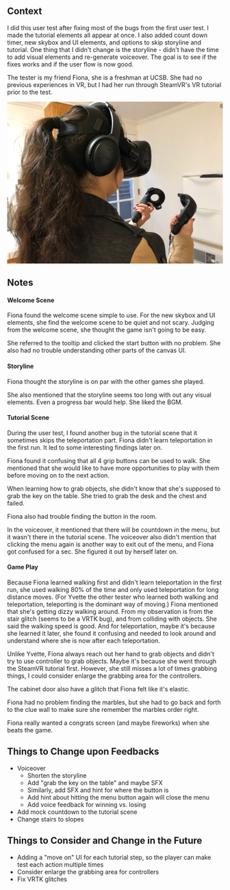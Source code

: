 ## Context

I did this user test after fixing most of the bugs from the first user test. I made the tutorial elements all appear at once. I also added count down timer, new skybox and UI elements, and options to skip storyline and tutorial. One thing that I didn't change is the storyline - didn't have the time to add visual elements and re-generate voiceover. The goal is to see if the fixes works and if the user flow is now good.

The tester is my friend Fiona, she is a freshman at UCSB. She had no previous experiences in VR, but I had her run through SteamVR's VR tutorial prior to the test.

![](02.JPG)

## Notes

#### Welcome Scene

Fiona found the welcome scene simple to use. For the new skybox and UI elements, she find the welcome scene to be quiet and not scary. Judging from the welcome scene, she thought the game isn't going to be easy. 

She referred to the tooltip and clicked the start button with no problem. She also had no trouble understanding other parts of the canvas UI.

#### Storyline

Fiona thought the storyline is on par with the other games she played. 

She also mentioned that the storyline seems too long with out any visual elements. Even a progress bar would help. She liked the BGM.

#### Tutorial Scene

During the user test, I found another bug in the tutorial scene that it sometimes skips the teleportation part. Fiona didn't learn teleportation in the first run. It led to some interesting findings later on.

Fiona found it confusing that all 4 grip buttons can be used to walk. She mentioned that she would like to have more opportunities to play with them before moving on to the next action.

When learning how to grab objects, she didn't know that she's supposed to grab the key on the table. She tried to grab the desk and the chest and failed. 

Fiona also had trouble finding the button in the room.

In the voiceover, it mentioned that there will be countdown in the menu, but it wasn't there in the tutorial scene. The voiceover also didn't mention that clicking the menu again is another way to exit out of the menu, and Fiona got confused for a sec. She figured it out by herself later on.

#### Game Play

Because Fiona learned walking first and didn't learn teleportation in the first run, she used walking 80% of the time and only used teleportation for long distance moves. (For Yvette the other tester who learned both walking and teleportation, teleporting is the dominant way of moving.) Fiona mentioned that she's getting dizzy walking around. From my observation is from the stair glitch (seems to be a VRTK bug), and from colliding with objects. She said the walking speed is good. And for teleportation, maybe it's because she learned it later, she found it confusing and needed to look around and understand where she is now after each teleportation.

Unlike Yvette, Fiona always reach out her hand to grab objects and didn't try to use controller to grab objects. Maybe it's because she went through the SteamVR tutorial first. However, she still misses a lot of times grabbing things, I could consider enlarge the grabbing area for the controllers.

The cabinet door also have a glitch that Fiona felt like it's elastic.

Fiona had no problem finding the marbles, but she had to go back and forth to the clue wall to make sure she remember the marbles order right.

Fiona really wanted a congrats screen (and maybe fireworks) when she beats the game.

## Things to Change upon Feedbacks

- Voiceover
    - Shorten the storyline
    - Add "grab the key on the table" and maybe SFX
    - Similarly, add SFX and hint for where the button is
    - Add hint about hitting the menu button again will close the menu
    - Add voice feedback for winning vs. losing
- Add mock countdown to the tutorial scene
- Change stairs to slopes

## Things to Consider and Change in the Future

- Adding a "move on" UI for each tutorial step, so the player can make test each action multiple times
- Consider enlarge the grabbing area for controllers
- Fix VRTK glitches
